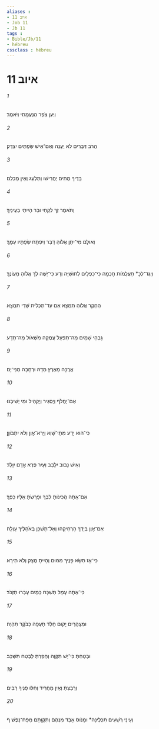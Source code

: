 ```yaml
---
aliases : 
- איוב 11
- Job 11
- Jb 11
tags : 
- Bible/Jb/11
- hébreu
cssclass : hébreu
---
```


# איוב 11

###### 1
וַיַּעַן צֹפַר הַנַּעֲמָתִי וַיֹּאמַר׃
###### 2
הֲרֹב דְּבָרִים לֹא יֵעָנֶה וְאִם־אִישׁ שְׂפָתַיִם יִצְדָּק׃
###### 3
בַּדֶּיךָ מְתִים יַחֲרִישׁו וַתִּלְעַג וְאֵין מַכְלִם׃
###### 4
וַתֹּאמֶר זַךְ לִקְחִי וּבַר הָיִיתִי בְעֵינֶיךָ׃
###### 5
וְאוּלָם מִי־יִתֵּן אֱלֹוהַּ דַּבֵּר וְיִפְתַּח שְׂפָתָיו עִמָּךְ׃
###### 6
וְיַגֶּד־לְכָ* תַּעֲלֻמֹות חָכְמָה כִּי־כִפְלַיִם לְתוּשִׁיָּה וְדַע כִּי־יַשֶּׁה לְךָ אֱלֹוהַ מֵעֲוֹנֶךָ׃
###### 7
הַחֵקֶר אֱלֹוהַ תִּמְצָא אִם עַד־תַּכְלִית שַׁדַּי תִּמְצָא׃
###### 8
גָּבְהֵי שָׁמַיִם מַה־תִּפְעָל עֲמֻקָּה מִשְּׁאֹול מַה־תֵּדָע׃
###### 9
אֲרֻכָּה מֵאֶרֶץ מִדָּהּ וּרְחָבָה מִנִּי־יָם׃
###### 10
אִם־יַחֲלֹף וְיַסְגִּיר וְיַקְהִיל וּמִי יְשִׁיבֶנּוּ׃
###### 11
כִּי־הוּא יָדַע מְתֵי־שָׁוְא וַיַּרְא־אָוֶן וְלֹא יִתְבֹּוןָן׃
###### 12
וְאִישׁ נָבוּב יִלָּבֵב וְעַיִר פֶּרֶא אָדָם יִוָּלֵד׃
###### 13
אִם־אַתָּה הֲכִינֹותָ לִבֶּךָ וּפָרַשְׂתָּ אֵלָיו כַּפֶּךָ׃
###### 14
אִם־אָוֶן בְּיָדְךָ הַרְחִיקֵהוּ וְאַל־תַּשְׁכֵּן בְּאֹהָלֶיךָ עַוְלָה׃
###### 15
כִּי־אָז תִּשָּׂא פָנֶיךָ מִמּוּם וְהָיִיתָ מֻצָק וְלֹא תִירָא׃
###### 16
כִּי־אַתָּה עָמָל תִּשְׁכָּח כְּמַיִם עָבְרוּ תִזְכֹּר׃
###### 17
וּמִצָּהֳרַיִם יָקוּם חָלֶד תָּעֻפָה כַּבֹּקֶר תִּהְיֶה׃
###### 18
וּבָטַחְתָּ כִּי־יֵשׁ תִּקְוָה וְחָפַרְתָּ לָבֶטַח תִּשְׁכָּב׃
###### 19
וְרָבַצְתָּ וְאֵין מַחֲרִיד וְחִלּוּ פָנֶיךָ רַבִּים׃
###### 20
וְעֵינֵי רְשָׁעִים תִּכְלֶינָה* וּמָנֹוס אָבַד מִנְהֶם וְתִקְוָתָם מַפַּח־נָפֶשׁ׃ ף

